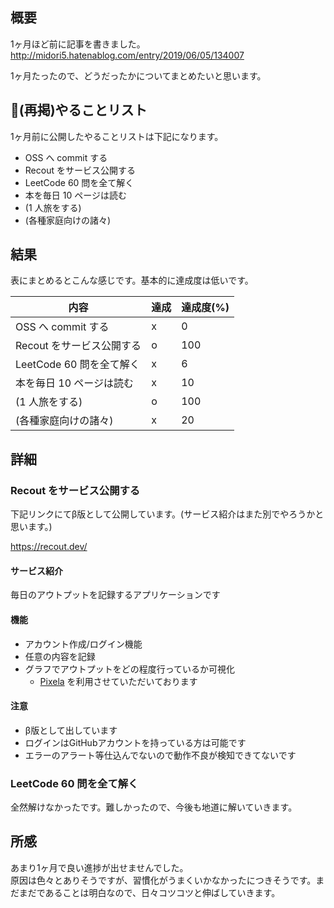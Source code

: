 ## 概要

1ヶ月ほど前に記事を書きました。  
http://midori5.hatenablog.com/entry/2019/06/05/134007

1ヶ月たったので、どうだったかについてまとめたいと思います。

## (再掲)やることリスト

1ヶ月前に公開したやることリストは下記になります。

- OSS へ commit する
- Recout をサービス公開する
- LeetCode 60 問を全て解く
- 本を毎日 10 ページは読む
- (1 人旅をする)
- (各種家庭向けの諸々)

## 結果

表にまとめるとこんな感じです。基本的に達成度は低いです。

| 内容                 | 達成  | 達成度(%) |
|--------------------|-----|--------|
| OSS へ commit する    | x   | 0      |
| Recout をサービス公開する   | o   | 100    |
| LeetCode 60 問を全て解く | x   | 6      |
| 本を毎日 10 ページは読む     | x   | 10     |
| (1 人旅をする)          | o   | 100    |
| (各種家庭向けの諸々)        | x   | 20     |


## 詳細

### Recout をサービス公開する

下記リンクにてβ版として公開しています。(サービス紹介はまた別でやろうかと思います。)

https://recout.dev/

#### サービス紹介

毎日のアウトプットを記録するアプリケーションです

#### 機能
- アカウント作成/ログイン機能
- 任意の内容を記録
- グラフでアウトプットをどの程度行っているか可視化
  - [Pixela](https://pixe.la/) を利用させていただいております

#### 注意
- β版として出しています
- ログインはGitHubアカウントを持っている方は可能です
- エラーのアラート等仕込んでないので動作不良が検知できてないです

### LeetCode 60 問を全て解く

全然解けなかったです。難しかったので、今後も地道に解いていきます。


## 所感

あまり1ヶ月で良い進捗が出せませんでした。  
原因は色々とありそうですが、習慣化がうまくいかなかったにつきそうです。まだまだであることは明白なので、日々コツコツと伸ばしていきます。
